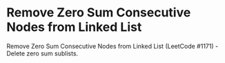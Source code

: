 # Remove Zero Sum Consecutive Nodes from Linked List

Remove Zero Sum Consecutive Nodes from Linked List (LeetCode #1171) - Delete zero sum sublists.
